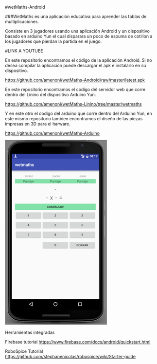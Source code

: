 #wetMaths-Android

###WetMaths es una aplicación educativa para aprender las tablas de multiplicaciones.

Consiste en 3 jugadores usando una aplicación Android y un dispositivo basado en arduino Yun el cual 
disparara un poco de espuma de cotillon a los jugadores que pierdan la partida en el juego.

#LINK A YOUTUBE

En este repositorio encontramos el código de la aplicación Android.
Si no desea compilar la aplicación puede descargar el apk e instalarlo en su dispositivo.

https://github.com/amenoni/wetMaths-Android/raw/master/latest.apk

En este repositorio encontramos el codigo del servidor web que corre dentro del Linino del dispositivo Arduino Yun.

https://github.com/amenoni/wetMaths-Linino/tree/master/wetmaths

Y en este otro el codigo del arduino que corre dentro del Arduino Yun, en este mismo repositorio tambien encontramos 
el diseño de las piezas impresas en 3D para el harware.

https://github.com/amenoni/wetMaths-Arduino

![alt tag](https://github.com/amenoni/wetMaths-Android/blob/master/screenshot_es.png)

Herramientas integradas

Firebase tutorial
https://www.firebase.com/docs/android/quickstart.html

RoboSpice Tutorial
https://github.com/stephanenicolas/robospice/wiki/Starter-guide
